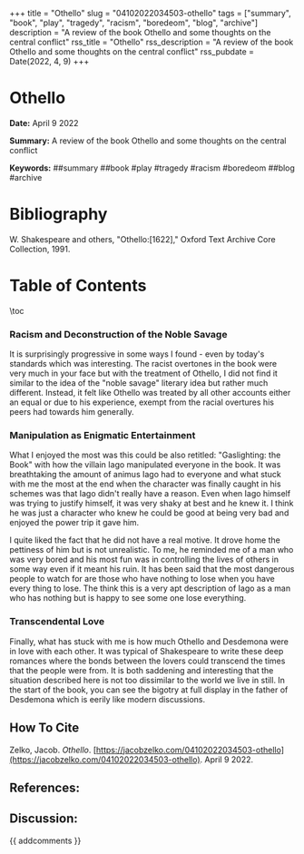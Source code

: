 +++
title = "Othello"
slug = "04102022034503-othello"
tags = ["summary", "book", "play", "tragedy", "racism", "boredeom", "blog", "archive"]
description = "A review of the book Othello and some thoughts on the central conflict"
rss_title = "Othello"
rss_description = "A review of the book Othello and some thoughts on the central conflict"
rss_pubdate = Date(2022, 4, 9)
+++



Othello
=========

**Date:** April 9 2022

**Summary:** A review of the book Othello and some thoughts on the central conflict

**Keywords:** ##summary ##book #play #tragedy #racism #boredeom ##blog #archive

Bibliography
==========

W. Shakespeare and others, "Othello:[1622]," Oxford Text Archive Core Collection, 1991.

Table of Contents
=========

\toc

### Racism and Deconstruction of the Noble Savage

It is surprisingly progressive in some ways I found - even by today's standards which was interesting. The racist overtones in the book were very much in your face but with the treatment of Othello, I did not find it similar to the idea of the "noble savage" literary idea but rather much different. Instead, it felt like Othello was treated by all other accounts either an equal or due to his experience, exempt from the racial overtures his peers had towards him generally.

### Manipulation as Enigmatic Entertainment

What I enjoyed the most was this could be also retitled: "Gaslighting: the Book" with how the villain Iago manipulated everyone in the book. It was breathtaking the amount of animus Iago had to everyone and what stuck with me the most at the end when the character was finally caught in his schemes was that Iago didn't really have a reason. Even when Iago himself was trying to justify himself, it was very shaky at best and he knew it. I think he was just a character who knew he could be good at being very bad and enjoyed the power trip it gave him.

I quite liked the fact that he did not have a real motive. It drove home the pettiness of him but is not unrealistic. To me, he reminded me of a man who was very bored and his most fun was in controlling the lives of others in some way even if it meant his ruin. It has been said that the most dangerous people to watch for are those who have nothing to lose when you have every thing to lose. The think this is a very apt description of Iago as a man who has nothing but is happy to see some one lose everything.

### Transcendental Love

Finally, what has stuck with me is how much Othello and Desdemona were in love with each other. It was typical of Shakespeare to write these deep romances where the bonds between the lovers could transcend the times that the people were from. It is both saddening and interesting that the situation described here is not too dissimilar to the world we live in still. In the start of the book, you can see the bigotry at full display in the father of Desdemona which is eerily like modern discussions.
## How To Cite

 Zelko, Jacob. _Othello_. [https://jacobzelko.com/04102022034503-othello](https://jacobzelko.com/04102022034503-othello). April 9 2022.
## References:
## Discussion: 

{{ addcomments }}
